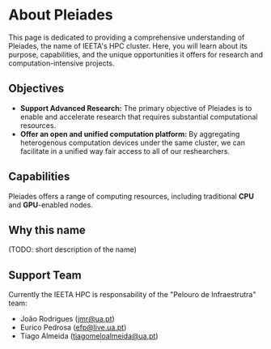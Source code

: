 # About Pleiades

This page is dedicated to providing a comprehensive understanding of Pleiades, the name of IEETA's HPC cluster. Here, you will learn about its purpose, capabilities, and the unique opportunities it offers for research and computation-intensive projects.

## Objectives

- **Support Advanced Research:** The primary objective of Pleiades is to enable and accelerate research that requires substantial computational resources.
- **Offer an open and unified computation platform:** By aggregating heterogenous computation devices under the same cluster, we can facilitate in a unified way fair access to all of our reshearchers.

## Capabilities

Pleiades offers a range of computing resources, including traditional **CPU** and **GPU**-enabled nodes. 

## Why this name

(TODO: short description of the name)

## Support Team

Currently the IEETA HPC is responsability of the "Pelouro de Infraestrutra" team:

- João Rodrigues (jmr@ua.pt)
- Eurico Pedrosa (efp@live.ua.pt)
- Tiago Almeida (tiagomeloalmeida@ua.pt) 

